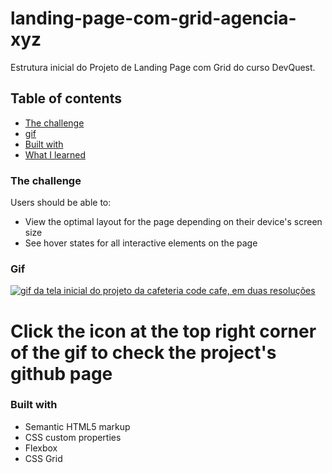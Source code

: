 # landing-page-com-grid-agencia-xyz
Estrutura inicial do Projeto de Landing Page com Grid do curso DevQuest.

## Table of contents

  - [The challenge](#the-challenge)
  - [gif](#gif)
  - [Built with](#built-with)
  - [What I learned](#what-i-learned)

### The challenge

Users should be able to:

- View the optimal layout for the page depending on their device's screen size
- See hover states for all interactive elements on the page

### Gif

[<img src="./src/images/gif-landing-page-code-cafe.gif" alt="gif da tela inicial do projeto da cafeteria code cafe, em duas resoluções">](https://github.com/guifferrari/landing-page-code-cafe)

# Click the icon at the top right corner of the gif to check the project's github page

### Built with

- Semantic HTML5 markup
- CSS custom properties
- Flexbox
- CSS Grid